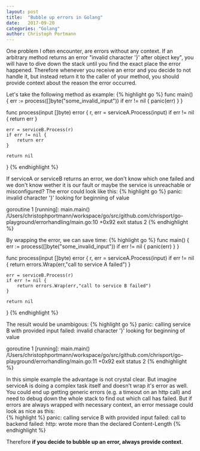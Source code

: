 ```yaml
---
layout: post
title:  "Bubble up errors in Golang"
date:   2017-09-20
categories: "Golang"
author: Christoph Portmann
---
```

<Draft>
One problem I often encounter, are errors without any context.
If an arbitrary method returns an error "invalid character '}' after object key", you will have to dive down the stack until you find
the exact place the error happened. Therefore whenever you receive an error and you decide to not handle it, but instead
return it to the caller of your method, you should provide context about the reason the error occurred.

Let's take the following method as example:
{% highlight go %}
func main() {
	err := process([]byte("some_invalid_input"))
	if err != nil {
		panic(err)
	}
}

func process(input []byte) error {
	r, err = serviceA.Process(input)
	if err != nil {
		return err
	}

	err = serviceB.Process(r)
	if err != nil {
		return err
	}

	return nil
}
{% endhighlight %}

If serviceA or serviceB returns an error, we don't know which one failed and we don't know wether it is our fault
or maybe the service is unreachable or misconfigured?
The error could look like this:
{% highlight go %}
panic: invalid character '}' looking for beginning of value

goroutine 1 [running]:
main.main()
	/Users/christophportmann/workspace/go/src/github.com/chrisport/go-playground/errorhandling/main.go:10 +0x92
exit status 2
{% endhighlight %}

By wrapping the error, we can save time:
{% highlight go %}
func main() {
	err := process([]byte("some_invalid_input"))
	if err != nil {
		panic(err)
	}
}

func process(input []byte) error {
	r, err = serviceA.Process(input)
	if err != nil {
		return errors.Wrap(err,"call to service A failed")
	}

	err = serviceB.Process(r)
	if err != nil {
		return errors.Wrap(err,"call to service B failed")
	}

	return nil
}
{% endhighlight %}

The result would be unambigous:
{% highlight go %}
panic: calling service B with provided input failed: invalid character '}' looking for beginning of value

goroutine 1 [running]:
main.main()
	/Users/christophportmann/workspace/go/src/github.com/chrisport/go-playground/errorhandling/main.go:11 +0x92
exit status 2
{% endhighlight %}


In this simple example the advantage is not crystal clear. But imagine serviceA is doing a complex task itself and doesn't wrap it's error as well.   
You could end up getting generic errors (e.g. a timeout on an http call) and need to debug down the whole stack to find out which
call has failed. But if errors are always wrapped with necessary context, an error message could look as nice as this:   
{% highlight %}
panic: calling service B with provided input failed: call to backend failed: http: wrote more than the declared Content-Length
{% endhighlight %}
   
Therefore <b>if you decide to bubble up an error, always provide context</b>.